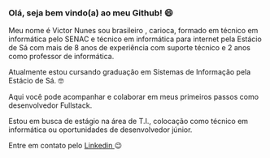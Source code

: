 ### Olá, seja bem vindo(a) ao meu Github! 😄
Meu nome é Victor Nunes sou brasileiro , carioca, formado em técnico em informática pelo SENAC e técnico em informática para internet pela
Estácio de Sá com mais de 8 anos de experiência com suporte técnico e 2 anos como professor de informática. 
<p>
Atualmente estou cursando graduação em Sistemas de Informação pela Estácio de Sá. 🤓
</p>
Aqui você pode acompanhar e colaborar em meus primeiros passos como desenvolvedor Fullstack. <br>

Estou em busca de estágio na área de T.I., colocação como técnico em informática ou oportunidades de desenvolvedor júnior.
<p>
  
Entre em contato pelo <a href="https://www.linkedin.com/in/victor-nunes-57a3a377/"> Linkedin </a> :wink: 
</p>


<!--
**victornunes/victornunes** is a ✨ _special_ ✨ repository because its `README.md` (this file) appears on your GitHub profile.

Here are some ideas to get you started:

- 🔭 I’m currently working on ...
- 🌱 I’m currently learning ...
- 👯 I’m looking to collaborate on ...
- 🤔 I’m looking for help with ...
- 💬 Ask me about ...
- 📫 How to reach me: ...
- 😄 Pronouns: ...
- ⚡ Fun fact: ...
-->
